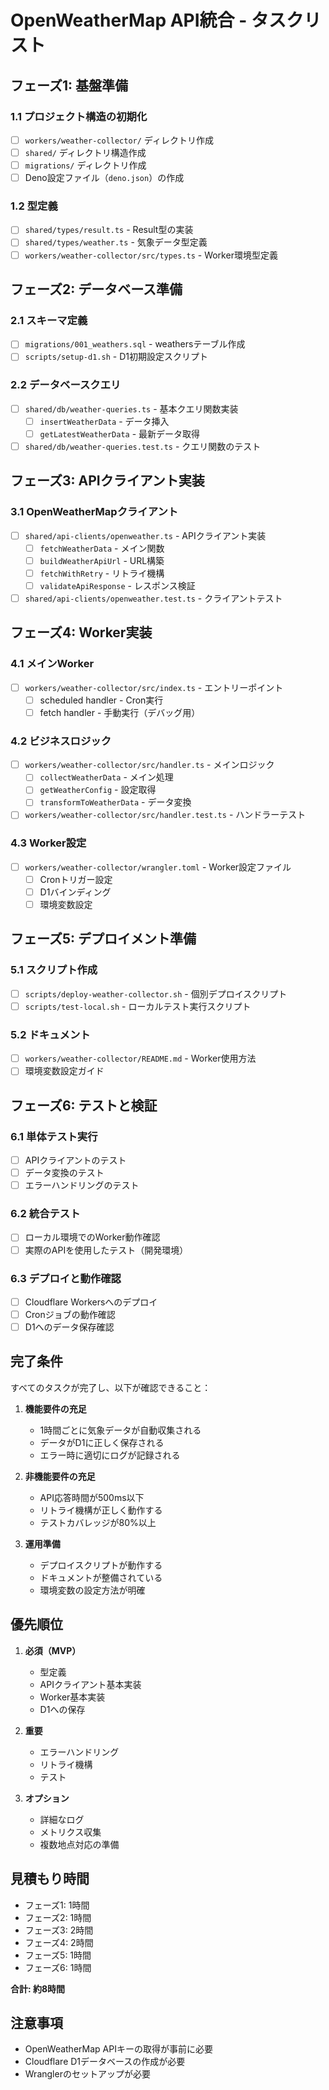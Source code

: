 # OpenWeatherMap API統合 - タスクリスト

## フェーズ1: 基盤準備

### 1.1 プロジェクト構造の初期化
- [ ] `workers/weather-collector/` ディレクトリ作成
- [ ] `shared/` ディレクトリ構造作成
- [ ] `migrations/` ディレクトリ作成
- [ ] Deno設定ファイル（`deno.json`）の作成

### 1.2 型定義
- [ ] `shared/types/result.ts` - Result型の実装
- [ ] `shared/types/weather.ts` - 気象データ型定義
- [ ] `workers/weather-collector/src/types.ts` - Worker環境型定義

## フェーズ2: データベース準備

### 2.1 スキーマ定義
- [ ] `migrations/001_weathers.sql` - weathersテーブル作成
- [ ] `scripts/setup-d1.sh` - D1初期設定スクリプト

### 2.2 データベースクエリ
- [ ] `shared/db/weather-queries.ts` - 基本クエリ関数実装
  - [ ] `insertWeatherData` - データ挿入
  - [ ] `getLatestWeatherData` - 最新データ取得
- [ ] `shared/db/weather-queries.test.ts` - クエリ関数のテスト

## フェーズ3: APIクライアント実装

### 3.1 OpenWeatherMapクライアント
- [ ] `shared/api-clients/openweather.ts` - APIクライアント実装
  - [ ] `fetchWeatherData` - メイン関数
  - [ ] `buildWeatherApiUrl` - URL構築
  - [ ] `fetchWithRetry` - リトライ機構
  - [ ] `validateApiResponse` - レスポンス検証
- [ ] `shared/api-clients/openweather.test.ts` - クライアントテスト

## フェーズ4: Worker実装

### 4.1 メインWorker
- [ ] `workers/weather-collector/src/index.ts` - エントリーポイント
  - [ ] scheduled handler - Cron実行
  - [ ] fetch handler - 手動実行（デバッグ用）

### 4.2 ビジネスロジック
- [ ] `workers/weather-collector/src/handler.ts` - メインロジック
  - [ ] `collectWeatherData` - メイン処理
  - [ ] `getWeatherConfig` - 設定取得
  - [ ] `transformToWeatherData` - データ変換
- [ ] `workers/weather-collector/src/handler.test.ts` - ハンドラーテスト

### 4.3 Worker設定
- [ ] `workers/weather-collector/wrangler.toml` - Worker設定ファイル
  - [ ] Cronトリガー設定
  - [ ] D1バインディング
  - [ ] 環境変数設定

## フェーズ5: デプロイメント準備

### 5.1 スクリプト作成
- [ ] `scripts/deploy-weather-collector.sh` - 個別デプロイスクリプト
- [ ] `scripts/test-local.sh` - ローカルテスト実行スクリプト

### 5.2 ドキュメント
- [ ] `workers/weather-collector/README.md` - Worker使用方法
- [ ] 環境変数設定ガイド

## フェーズ6: テストと検証

### 6.1 単体テスト実行
- [ ] APIクライアントのテスト
- [ ] データ変換のテスト
- [ ] エラーハンドリングのテスト

### 6.2 統合テスト
- [ ] ローカル環境でのWorker動作確認
- [ ] 実際のAPIを使用したテスト（開発環境）

### 6.3 デプロイと動作確認
- [ ] Cloudflare Workersへのデプロイ
- [ ] Cronジョブの動作確認
- [ ] D1へのデータ保存確認

## 完了条件

すべてのタスクが完了し、以下が確認できること：

1. **機能要件の充足**
   - 1時間ごとに気象データが自動収集される
   - データがD1に正しく保存される
   - エラー時に適切にログが記録される

2. **非機能要件の充足**
   - API応答時間が500ms以下
   - リトライ機構が正しく動作する
   - テストカバレッジが80%以上

3. **運用準備**
   - デプロイスクリプトが動作する
   - ドキュメントが整備されている
   - 環境変数の設定方法が明確

## 優先順位

1. **必須（MVP）**
   - 型定義
   - APIクライアント基本実装
   - Worker基本実装
   - D1への保存

2. **重要**
   - エラーハンドリング
   - リトライ機構
   - テスト

3. **オプション**
   - 詳細なログ
   - メトリクス収集
   - 複数地点対応の準備

## 見積もり時間

- フェーズ1: 1時間
- フェーズ2: 1時間
- フェーズ3: 2時間
- フェーズ4: 2時間
- フェーズ5: 1時間
- フェーズ6: 1時間

**合計: 約8時間**

## 注意事項

- OpenWeatherMap APIキーの取得が事前に必要
- Cloudflare D1データベースの作成が必要
- Wranglerのセットアップが必要
